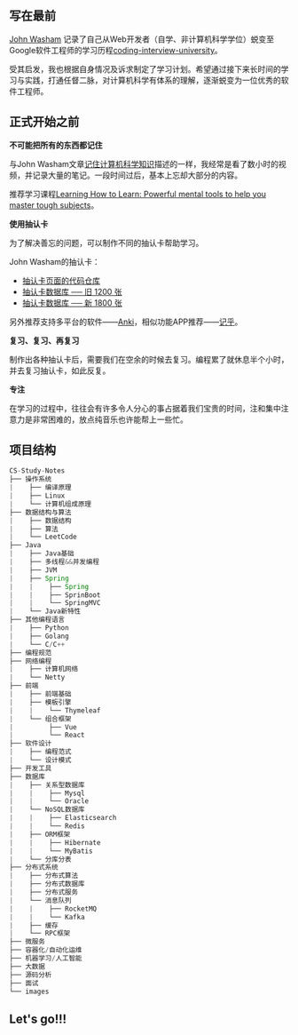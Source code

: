 ## 写在最前 

[John Washam](https://startupnextdoor.com/author/john/) 记录了自己从Web开发者（自学、非计算机科学学位）蜕变至 Google软件工程师的学习历程[coding-interview-university](https://github.com/jwasham/coding-interview-university)。

受其启发，我也根据自身情况及诉求制定了学习计划。希望通过接下来长时间的学习与实践，打通任督二脉，对计算机科学有体系的理解，逐渐蜕变为一位优秀的软件工程师。

## 正式开始之前

**不可能把所有的东西都记住**

与John Washam文章[记住计算机科学知识](https://startupnextdoor.com/retaining-computer-science-knowledge/)描述的一样，我经常是看了数小时的视频，并记录大量的笔记。一段时间过后，基本上忘却大部分的内容。

推荐学习课程[Learning How to Learn: Powerful mental tools to help you master tough subjects](https://www.coursera.org/learn/learning-how-to-learn)。

**使用抽认卡**

为了解决善忘的问题，可以制作不同的抽认卡帮助学习。

John Washam的抽认卡：

- [抽认卡页面的代码仓库](https://github.com/jwasham/computer-science-flash-cards)
- [抽认卡数据库 ── 旧 1200 张](https://github.com/jwasham/computer-science-flash-cards/blob/master/cards-jwasham.db)
- [抽认卡数据库 ── 新 1800 张](https://github.com/jwasham/computer-science-flash-cards/blob/master/cards-jwasham-extreme.db)

另外推荐支持多平台的软件——[Anki](http://ankisrs.net/)，相似功能APP推荐——[记乎](http://www.geefoo.cn/)。

**复习、复习、再复习**

制作出各种抽认卡后，需要我们在空余的时候去复习。编程累了就休息半个小时，并去复习抽认卡，如此反复。

**专注**

在学习的过程中，往往会有许多令人分心的事占据着我们宝贵的时间，注和集中注意力是非常困难的，放点纯音乐也许能帮上一些忙。

## 项目结构

```java
CS-Study-Notes
├── 操作系统
|    ├── 编译原理    
|    ├── Linux
|    └── 计算机组成原理
├── 数据结构与算法
|    ├── 数据结构
|    ├── 算法
|    └── LeetCode
├── Java
|    ├── Java基础
|    ├── 多线程&&并发编程
|    ├── JVM
|    ├── Spring
|    |    ├── Spring
|    |    ├── SprinBoot
|    |    └── SpringMVC
|    └── Java新特性
├── 其他编程语言
|    ├── Python
|    ├── Golang
|    └── C/C++
├── 编程规范
├── 网络编程
|    ├── 计算机网络
|    └── Netty
├── 前端
|    ├── 前端基础
|    ├── 模板引擎
|    |    └── Thymeleaf
|    └── 组合框架
|    	  ├── Vue
|    	  └── React
├── 软件设计
|    ├── 编程范式
|    └── 设计模式
├── 开发工具
├── 数据库
|    ├── 关系型数据库
|    |    ├── Mysql
|    |    └── Oracle
|    └── NoSQL数据库
|    |    ├── Elasticsearch
|    |    └── Redis
|    ├── ORM框架
|    |    ├── Hibernate
|    |    └── MyBatis
|    └── 分库分表
├── 分布式系统
|    ├── 分布式算法
|    ├── 分布式数据库
|    ├── 分布式服务   
|    └── 消息队列
|    |    ├── RocketMQ 
|    |    └── Kafka
|    ├── 缓存
|    └── RPC框架 
├── 微服务
├── 容器化/自动化运维
├── 机器学习/人工智能
├── 大数据
├── 源码分析
├── 面试
└── images
```

## Let's go!!!
